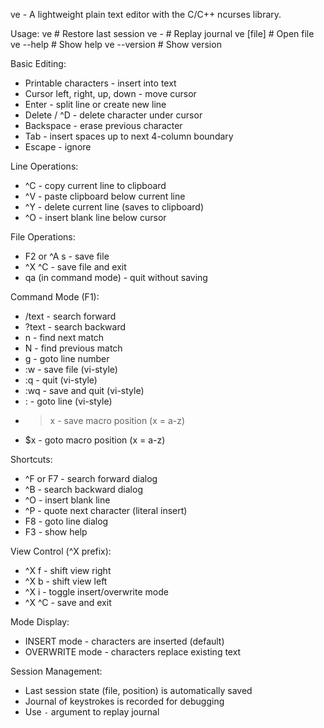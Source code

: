 ve - A lightweight plain text editor with the C/C++ ncurses library.

Usage:
    ve                    # Restore last session
    ve -                  # Replay journal
    ve [file]             # Open file
    ve --help             # Show help
    ve --version          # Show version

Basic Editing:

 * Printable characters - insert into text
 * Cursor left, right, up, down - move cursor
 * Enter - split line or create new line
 * Delete / ^D - delete character under cursor
 * Backspace - erase previous character
 * Tab - insert spaces up to next 4-column boundary
 * Escape - ignore

Line Operations:

 * ^C - copy current line to clipboard
 * ^V - paste clipboard below current line
 * ^Y - delete current line (saves to clipboard)
 * ^O - insert blank line below cursor

File Operations:

 * F2 or ^A s - save file
 * ^X ^C - save file and exit
 * qa (in command mode) - quit without saving

Command Mode (F1):

 * /text - search forward
 * ?text - search backward
 * n - find next match
 * N - find previous match
 * g<number> - goto line number
 * :w - save file (vi-style)
 * :q - quit (vi-style)
 * :wq - save and quit (vi-style)
 * :<number> - goto line (vi-style)
 * >x - save macro position (x = a-z)
 * $x - goto macro position (x = a-z)

Shortcuts:

 * ^F or F7 - search forward dialog
 * ^B - search backward dialog
 * ^O - insert blank line
 * ^P - quote next character (literal insert)
 * F8 - goto line dialog
 * F3 - show help

View Control (^X prefix):

 * ^X f - shift view right
 * ^X b - shift view left
 * ^X i - toggle insert/overwrite mode
 * ^X ^C - save and exit

Mode Display:

 * INSERT mode - characters are inserted (default)
 * OVERWRITE mode - characters replace existing text

Session Management:

 * Last session state (file, position) is automatically saved
 * Journal of keystrokes is recorded for debugging
 * Use `-` argument to replay journal
